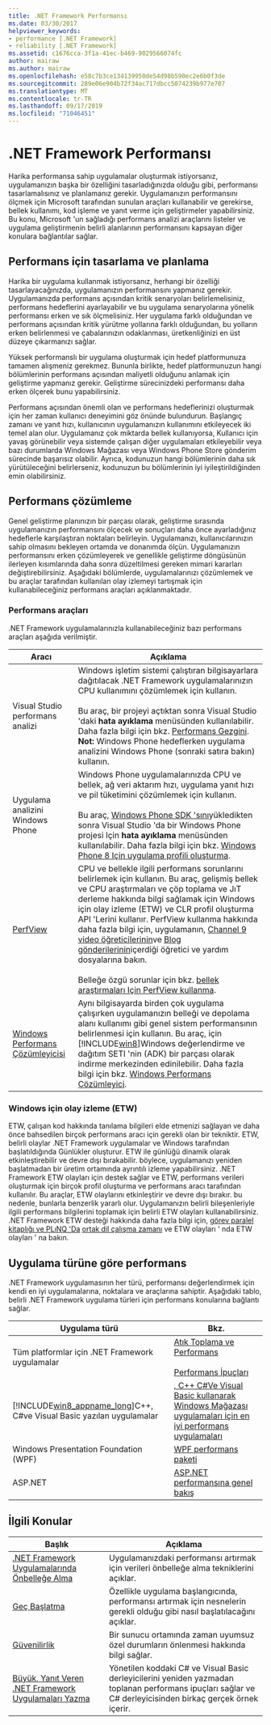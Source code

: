 ```yaml
---
title: .NET Framework Performansı
ms.date: 03/30/2017
helpviewer_keywords:
- performance [.NET Framework]
- reliability [.NET Framework]
ms.assetid: c1676cca-3f1a-41ec-b469-9029566074fc
author: mairaw
ms.author: mairaw
ms.openlocfilehash: e58c7b3ce134139950de54d98b590ec2e6b0f3de
ms.sourcegitcommit: 289e06e904b72f34ac717dbcc5074239b977e707
ms.translationtype: MT
ms.contentlocale: tr-TR
ms.lasthandoff: 09/17/2019
ms.locfileid: "71046451"
---
```

# <a name="net-framework-performance"></a>.NET Framework Performansı
Harika performansa sahip uygulamalar oluşturmak istiyorsanız, uygulamanızın başka bir özelliğini tasarladığınızda olduğu gibi, performansı tasarlamalısınız ve planlamanız gerekir. Uygulamanızın performansını ölçmek için Microsoft tarafından sunulan araçları kullanabilir ve gerekirse, bellek kullanımı, kod işleme ve yanıt verme için geliştirmeler yapabilirsiniz. Bu konu, Microsoft 'un sağladığı performans analizi araçlarını listeler ve uygulama geliştirmenin belirli alanlarının performansını kapsayan diğer konulara bağlantılar sağlar.  
  
## <a name="designing-and-planning-for-performance"></a>Performans için tasarlama ve planlama  
 Harika bir uygulama kullanmak istiyorsanız, herhangi bir özelliği tasarlayacağınızda, uygulamanızın performansını yapmanız gerekir. Uygulamanızda performans açısından kritik senaryoları belirlemelisiniz, performans hedeflerini ayarlayabilir ve bu uygulama senaryolarına yönelik performansı erken ve sık ölçmelisiniz. Her uygulama farklı olduğundan ve performans açısından kritik yürütme yollarına farklı olduğundan, bu yolların erken belirlenmesi ve çabalarınızın odaklanması, üretkenliğinizi en üst düzeye çıkarmanızı sağlar.  
  
 Yüksek performanslı bir uygulama oluşturmak için hedef platformunuza tamamen alışmeniz gerekmez. Bununla birlikte, hedef platformunuzun hangi bölümlerinin performans açısından maliyetli olduğunu anlamak için geliştirme yapmanız gerekir. Geliştirme sürecinizdeki performansı daha erken ölçerek bunu yapabilirsiniz.  
  
 Performans açısından önemli olan ve performans hedeflerinizi oluşturmak için her zaman kullanıcı deneyimini göz önünde bulundurun. Başlangıç zamanı ve yanıt hızı, kullanıcının uygulamanızın kullanımını etkileyecek iki temel alan olur. Uygulamanız çok miktarda bellek kullanıyorsa, Kullanıcı için yavaş görünebilir veya sistemde çalışan diğer uygulamaları etkileyebilir veya bazı durumlarda Windows Mağazası veya Windows Phone Store gönderim sürecinde başarısız olabilir. Ayrıca, kodunuzun hangi bölümlerinin daha sık yürütüleceğini belirlerseniz, kodunuzun bu bölümlerinin iyi iyileştirildiğinden emin olabilirsiniz.  
  
## <a name="analyzing-performance"></a>Performans çözümleme  
 Genel geliştirme planınızın bir parçası olarak, geliştirme sırasında uygulamanızın performansını ölçecek ve sonuçları daha önce ayarladığınız hedeflerle karşılaştıran noktaları belirleyin. Uygulamanızı, kullanıcılarınızın sahip olmasını bekleyen ortamda ve donanımda ölçün. Uygulamanızın performansını erken çözümleyerek ve genellikle geliştirme döngüsünün ilerleyen kısımlarında daha sonra düzeltilmesi gereken mimari kararları değiştirebilirsiniz. Aşağıdaki bölümlerde, uygulamalarınızı çözümlemek ve bu araçlar tarafından kullanılan olay izlemeyi tartışmak için kullanabileceğiniz performans araçları açıklanmaktadır.  
  
### <a name="performance-tools"></a>Performans araçları  
 .NET Framework uygulamalarınızla kullanabileceğiniz bazı performans araçları aşağıda verilmiştir.  
  
|Aracı|Açıklama|  
|----------|-----------------|  
|Visual Studio performans analizi|Windows işletim sistemi çalıştıran bilgisayarlara dağıtılacak .NET Framework uygulamalarınızın CPU kullanımını çözümlemek için kullanın.<br /><br /> Bu araç, bir projeyi açtıktan sonra Visual Studio 'daki **hata ayıklama** menüsünden kullanılabilir. Daha fazla bilgi için bkz. [Performans Gezgini](/visualstudio/profiling/performance-explorer). **Not:**  Windows Phone hedeflerken uygulama analizini Windows Phone (sonraki satıra bakın) kullanın.|  
|Uygulama analizini Windows Phone|Windows Phone uygulamalarınızda CPU ve bellek, ağ veri aktarım hızı, uygulama yanıt hızı ve pil tüketimini çözümlemek için kullanın.<br /><br /> Bu araç, [Windows Phone SDK 'sını](https://go.microsoft.com/fwlink/?LinkId=265773)yükledikten sonra Visual Studio 'da bir Windows Phone projesi Için **hata ayıklama** menüsünden kullanılabilir. Daha fazla bilgi için bkz. [Windows Phone 8 Için uygulama profili oluşturma](https://docs.microsoft.com/previous-versions/windows/apps/jj215908(v=vs.105)).|  
|[PerfView](https://www.microsoft.com/download/details.aspx?id=28567)|CPU ve bellekle ilgili performans sorunlarını belirlemek için kullanın. Bu araç, gelişmiş bellek ve CPU araştırmaları ve çöp toplama ve JıT derleme hakkında bilgi sağlamak için Windows için olay izleme (ETW) ve CLR profil oluşturma API 'Lerini kullanır. PerfView kullanma hakkında daha fazla bilgi için, uygulamanın, [Channel 9 video öğreticilerinin](https://channel9.msdn.com/Series/PerfView-Tutorial)ve [Blog gönderilerinin](https://blogs.msdn.microsoft.com/vancem/tag/perfview/)içerdiği öğretici ve yardım dosyalarına bakın.<br /><br /> Belleğe özgü sorunlar için bkz. [bellek araştırmaları Için PerfView kullanma](https://channel9.msdn.com/Series/PerfView-Tutorial/PerfView-Tutorial-9-NET-Memory-Investigation-Basics-of-GC-Heap-Snapshots).|  
|[Windows Performans Çözümleyicisi](https://www.microsoft.com/download/details.aspx?id=30652)|Aynı bilgisayarda birden çok uygulama çalışırken uygulamanızın belleği ve depolama alanı kullanımı gibi genel sistem performansının belirlenmesi için kullanın. Bu araç, için [!INCLUDE[win8](../../../includes/win8-md.md)]Windows değerlendirme ve dağıtım SETI 'nin (ADK) bir parçası olarak indirme merkezinden edinilebilir. Daha fazla bilgi için bkz. [Windows Performans Çözümleyici](/windows-hardware/test/wpt/windows-performance-analyzer).|  
  
### <a name="event-tracing-for-windows-etw"></a>Windows için olay izleme (ETW)  
 ETW, çalışan kod hakkında tanılama bilgileri elde etmenizi sağlayan ve daha önce bahsedilen birçok performans aracı için gerekli olan bir tekniktir. ETW, belirli olaylar .NET Framework uygulamalar ve Windows tarafından başlatıldığında Günlükler oluşturur. ETW ile günlüğü dinamik olarak etkinleştirebilir ve devre dışı bırakabilir. böylece, uygulamanızı yeniden başlatmadan bir üretim ortamında ayrıntılı izleme yapabilirsiniz. .NET Framework ETW olayları için destek sağlar ve ETW, performans verileri oluşturmak için birçok profil oluşturma ve performans aracı tarafından kullanılır. Bu araçlar, ETW olaylarını etkinleştirir ve devre dışı bırakır. bu nedenle, bunlarla benzerlik yararlı olur. Uygulamanızın belirli bileşenleriyle ilgili performans bilgilerini toplamak için belirli ETW olayları kullanabilirsiniz. .NET Framework ETW desteği hakkında daha fazla bilgi için, [görev paralel kitaplığı ve PLıNQ 'Da](etw-events-in-task-parallel-library-and-plinq.md) [ortak dil çalışma zamanı](etw-events-in-the-common-language-runtime.md) ve ETW olayları ' nda ETW olayları ' na bakın.  
  
## <a name="performance-by-app-type"></a>Uygulama türüne göre performans  
 .NET Framework uygulamasının her türü, performansı değerlendirmek için kendi en iyi uygulamalarına, noktalara ve araçlarına sahiptir. Aşağıdaki tablo, belirli .NET Framework uygulama türleri için performans konularına bağlantı sağlar.  
  
|Uygulama türü|Bkz.|  
|--------------|---------|  
|Tüm platformlar için .NET Framework uygulamalar|[Atık Toplama ve Performans](../../standard/garbage-collection/performance.md)<br /><br /> [Performans İpuçları](performance-tips.md)|  
|[!INCLUDE[win8_appname_long](../../../includes/win8-appname-long-md.md)]C++, C#ve Visual Basic yazılan uygulamalar|[, C++ C#Ve Visual Basic kullanarak Windows Mağazası uygulamaları için en iyi performans uygulamaları](https://docs.microsoft.com/previous-versions/windows/apps/hh750313%28v=win.10%29)|  
|Windows Presentation Foundation (WPF)|[WPF performans paketi](https://docs.microsoft.com/previous-versions/dotnet/netframework-4.0/aa969767(v=vs.100))|  
|ASP.NET|[ASP.NET performansına genel bakış](https://docs.microsoft.com/previous-versions/aspnet/cc668225(v=vs.100))|  
  
## <a name="related-topics"></a>İlgili Konular  
  
|Başlık|Açıklama|  
|-----------|-----------------|  
|[.NET Framework Uygulamalarında Önbelleğe Alma](caching-in-net-framework-applications.md)|Uygulamanızdaki performansı artırmak için verileri önbelleğe alma tekniklerini açıklar.|  
|[Geç Başlatma](lazy-initialization.md)|Özellikle uygulama başlangıcında, performansı artırmak için nesnelerin gerekli olduğu gibi nasıl başlatılacağını açıklar.|  
|[Güvenilirlik](reliability.md)|Bir sunucu ortamında zaman uyumsuz özel durumların önlenmesi hakkında bilgi sağlar.|  
|[Büyük, Yanıt Veren .NET Framework Uygulamaları Yazma](writing-large-responsive-apps.md)|Yönetilen koddaki C# ve Visual Basic derleyicilerini yeniden yazmadan toplanan performans ipuçları sağlar ve C# derleyicisinden birkaç gerçek örnek içerir.|
